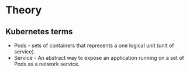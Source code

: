 # Theory

## Kubernetes terms
- Pods - sets of containers that represents a one logical unit (unit of service).
- Service - An abstract way to expose an application running on a set of Pods as a network service.